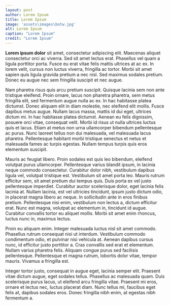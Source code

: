 ```yaml
---
layout: post
author: Lorem Ipsum
title: Lorem Ipsum
image: 'assets\images\botw.jpg'
alt: Lorem Ipsum
caption: "Lorem Ipsum"
credit: "Lorem Ipsum"
---
```




**Lorem ipsum dolor** sit amet, consectetur adipiscing elit. Maecenas aliquet consectetur orci ac viverra. Sed sit amet lectus erat. Phasellus vel quam a ligula porttitor porta. Fusce eu erat vitae felis mattis ultrices at ac ex. In lorem velit, cursus non luctus viverra, fringilla ac tortor. Morbi sit amet sapien quis ligula gravida pretium a nec nisl. Sed maximus sodales pretium. Donec eu augue nec sem fringilla suscipit et nec augue.

Nam pharetra risus quis arcu pretium suscipit. Quisque lacinia sem non ante tristique eleifend. Proin ornare, lacus non pharetra pharetra, sem metus fringilla elit, sed fermentum augue nulla ac ex. In hac habitasse platea dictumst. Donec aliquam elit in diam molestie, nec eleifend elit mollis. Fusce dapibus metus augue. Nullam lacus massa, mattis id dui eget, ultrices dictum mi. In hac habitasse platea dictumst. Aenean eu felis dignissim, posuere orci vitae, consequat velit. Morbi id risus ut nulla ultrices luctus quis et lacus. Etiam at metus non urna ullamcorper bibendum pellentesque ac purus. Nunc laoreet tellus non dui malesuada, vel malesuada lacus pharetra. Pellentesque habitant morbi tristique senectus et netus et malesuada fames ac turpis egestas. Nullam tempus turpis quis eros elementum suscipit.

Mauris ac feugiat libero. Proin sodales est quis leo bibendum, eleifend volutpat purus ullamcorper. Pellentesque varius blandit ipsum, in lacinia neque commodo consectetur. Curabitur dolor nibh, vestibulum dapibus ligula vel, volutpat tristique est. Vestibulum sit amet porta leo. Mauris rutrum efficitur sem, sit amet pretium dui tempus quis. Duis porta ex vel justo pellentesque imperdiet. Curabitur auctor scelerisque dolor, eget lacinia felis lacinia at. Nullam lacinia, est vel ultricies tincidunt, ipsum justo dictum odio, in placerat magna libero ac neque. In sollicitudin ante in eros finibus pretium. Pellentesque nisi enim, vestibulum non lectus a, dictum efficitur erat. Nunc est magna, volutpat ac elementum in, tincidunt id augue. Curabitur convallis tortor eu aliquet mollis. Morbi sit amet enim rhoncus, luctus nunc in, maximus lectus.

Proin eu aliquam enim. Integer malesuada luctus nisl sit amet commodo. Phasellus rutrum consequat nisi ut interdum. Vestibulum commodo condimentum odio, et pulvinar nisi vehicula at. Aenean dapibus cursus nunc, id efficitur justo porttitor a. Cras convallis sed erat et elementum. Nullam varius pharetra felis. Aliquam congue purus sed facilisis pellentesque. Pellentesque et magna rutrum, lobortis dolor vitae, tempor mauris. Vivamus a fringilla est.

Integer tortor justo, consequat in augue eget, lacinia semper elit. Praesent vitae dictum augue, eget sodales tellus. Phasellus ac malesuada quam. Duis scelerisque purus lacus, ut eleifend arcu fringilla vitae. Praesent mi eros, ornare et lectus nec, luctus placerat diam. Nunc tellus mi, faucibus eget felis at, dapibus sodales eros. Donec fringilla nibh enim, at egestas nibh fermentum a. 